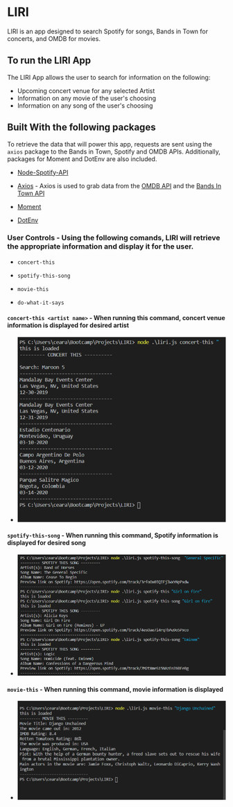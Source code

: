 # LIRI
LIRI is an app designed to search Spotify for songs, Bands in Town for concerts, and OMDB for movies.

## To run the LIRI App

The LIRI App allows the user to search for information on the following:
* Upcoming concert venue for any selected Artist
* Information on any movie of the user's choosing
* Information on any song of the user's choosing

## Built With the following packages

To retrieve the data that will power this app, requests are sent using the `axios` package to the Bands in Town, Spotify and OMDB APIs. Additionally, packages for Moment and DotEnv are also included.

   * [Node-Spotify-API](https://www.npmjs.com/package/node-spotify-api)

   * [Axios](https://www.npmjs.com/package/axios) - Axios is used to grab data from the [OMDB API](http://www.omdbapi.com) and the [Bands In Town API](http://www.artists.bandsintown.com/bandsintown-api)

   * [Moment](https://www.npmjs.com/package/moment)

   * [DotEnv](https://www.npmjs.com/package/dotenv)


### User Controls -  Using the following comands, LIRI will retrieve the appropriate information and display it for the user.

   * `concert-this`

   * `spotify-this-song`

   * `movie-this`

   * `do-what-it-says`

  #### `concert-this <artist name>` - When running this command, concert venue information is displayed for desired artist
   *  ![alt test](screenshots/concert-this-temp.png)
  



  #### `spotify-this-song` - When running this command, Spotify information is displayed for desired song
 *  ![alt test](screenshots/spotify-this-song.png)



   #### `movie-this` - When running this command, movie information is displayed
*    ![alt test](screenshots/movie-this-temp.png)

